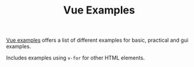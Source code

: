 ﻿---
backlinks:
- title: Learning Vue
  url: /sense/Web-development/learning-vue.html
tags: web-development, javascript, vue
title: Vue Examples
type: note
---
[Vue examples](https://vuejs.org/examples/#hello-world) offers a list of different examples for basic, practical and gui examples.

Includes examples using `v-for` for other HTML elements.